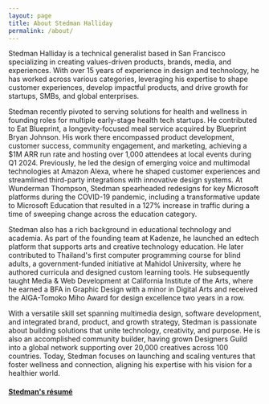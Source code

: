 ```yaml
---
layout: page
title: About Stedman Halliday
permalink: /about/
---
```


Stedman Halliday is a technical generalist based in San Francisco specializing in creating values-driven products, brands, media, and experiences. With over 15 years of experience in design and technology, he has worked across various categories, leveraging his expertise to shape customer experiences, develop impactful products, and drive growth for startups, SMBs, and global enterprises.

Stedman recently pivoted to serving solutions for health and wellness in founding roles for multiple early-stage health tech startups.  He contributed to Eat Blueprint, a longevity-focused meal service acquired by Blueprint Bryan Johnson. His work there encompassed product development, customer success, community engagement, and marketing, achieving a $1M ARR run rate and hosting over 1,000 attendees at local events during Q1 2024. Previously, he led the design of emerging voice and multimodal technologies at Amazon Alexa, where he shaped customer experiences and streamlined third-party integrations with innovative design systems. At Wunderman Thompson, Stedman spearheaded redesigns for key Microsoft platforms during the COVID-19 pandemic, including a transformative update to Microsoft Education that resulted in a 127% increase in traffic during a time of sweeping change across the education category.

Stedman also has a rich background in educational technology and academia. As part of the founding team at Kadenze, he launched an edtech platform that supports arts and creative technology education. He later contributed to Thailand's first computer programming course for blind adults, a government-funded initiative at Mahidol University, where he authored curricula and designed custom learning tools. He subsequently taught Media & Web Development at California Institute of the Arts, where he earned a BFA in Graphic Design with a minor in Digital Arts and received the AIGA-Tomoko Miho Award for design excellence two years in a row.

With a versatile skill set spanning multimedia design, software development, and integrated brand, product, and growth strategy, Stedman is passionate about building solutions that unite technology, creativity, and purpose. He is also an accomplished community builder, having grown Designers Guild into a global network supporting over 20,000 creatives across 100 countries. Today, Stedman focuses on launching and scaling ventures that foster wellness and connection, aligning his expertise with his vision for a healthier world.

<h4><a href="/assets/stedman-halliday-resume.pdf" target="_blank">Stedman's résumé</a></h4>